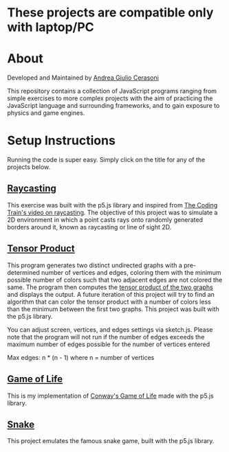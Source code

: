 # These projects are compatible only with laptop/PC

# About
Developed and Maintained by [Andrea Giulio Cerasoni](https://www.linkedin.com/in/andreacerasoni/)

This repository contains a collection of JavaScript programs ranging from simple exercises to more complex projects with the aim of practicing the JavaScript language and surrounding frameworks, and to gain exposure to physics and game engines.

# Setup Instructions

Running the code is super easy. Simply click on the title for any of the projects below.

## [Raycasting](/raycasting/index.html)


This exercise was built with the p5.js library and inspired from [The Coding Train's video on raycasting](https://www.youtube.com/watch?v=TOEi6T2mtHo). The objective of this project was to simulate a 2D environment in which a point casts rays onto randomly generated borders around it, known as raycasting or line of sight 2D.
 
## [Tensor Product](/tensor_product/index.html)

This program generates two distinct undirected graphs with a pre-determined number of vertices and edges, coloring them with the minimum possible number of colors such that two adjacent edges are not colored the same. The program then computes the [tensor product of the two graphs](https://en.wikipedia.org/wiki/Tensor_product_of_graphs) and displays the output. A future iteration of this project will try to find an algorithm that can color the tensor product with a number of colors less than the minimum between the first two graphs. This project was built with the p5.js library.

You can adjust screen, vertices, and edges settings via sketch.js. Please note that the program will not run if the number of edges exceeds the maximum number of edges possible for the number of vertices entered 

Max edges: n * (n - 1) where n = number of vertices

## [Game of Life](/game_of_life/index.html)

This is my implementation of [Conway's Game of Life](https://en.wikipedia.org/wiki/Conway%27s_Game_of_Life) made with the p5.js library.

## [Snake](/snake/index.html)

This project emulates the famous snake game, built with the p5.js library.
